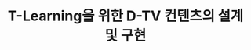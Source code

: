 ---
layout: publication-single
title: T-Learning을 위한 D-TV 컨텐츠의 설계 및 구현
name: 한국정보처리학회 추계학술발표대회
first-author: 함달호
co-authors: 차재혁, 강수용, 장병철, 정호영
during: 2006.11.01
location: 
impactfactor: 
doi: 
note: 
categories: 
 - Others
tag: 
 - Domestic Conference
---